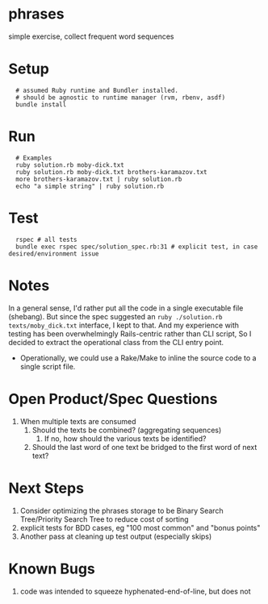 # phrases
simple exercise, collect frequent word sequences

# Setup
```shell
  # assumed Ruby runtime and Bundler installed.
  # should be agnostic to runtime manager (rvm, rbenv, asdf)
  bundle install
```

# Run
```shell
  # Examples
  ruby solution.rb moby-dick.txt
  ruby solution.rb moby-dick.txt brothers-karamazov.txt
  more brothers-karamazov.txt | ruby solution.rb
  echo "a simple string" | ruby solution.rb
```

# Test
```shell
  rspec # all tests
  bundle exec rspec spec/solution_spec.rb:31 # explicit test, in case desired/environment issue
```

# Notes
In a general sense, I'd rather put all the code in a single executable file (shebang).
But since the spec suggested an `ruby ./solution.rb texts/moby_dick.txt` interface, I kept to that.
And my experience with testing has been overwhelmingly Rails-centric rather than CLI script,
So I decided to extract the operational class from the CLI entry point.
* Operationally, we could use a Rake/Make to inline the source code to a single script file.

# Open Product/Spec Questions
1. When multiple texts are consumed
   1. Should the texts be combined? (aggregating sequences)
      1. If no, how should the various texts be identified?
   2. Should the last word of one text be bridged to the first word of next text?

# Next Steps
1. Consider optimizing the phrases storage to be Binary Search Tree/Priority Search Tree to reduce cost of sorting
2. explicit tests for BDD cases, eg "100 most common" and "bonus points"
3. Another pass at cleaning up test output (especially skips)

# Known Bugs
1. code was intended to squeeze hyphenated-end-of-line, but does not


